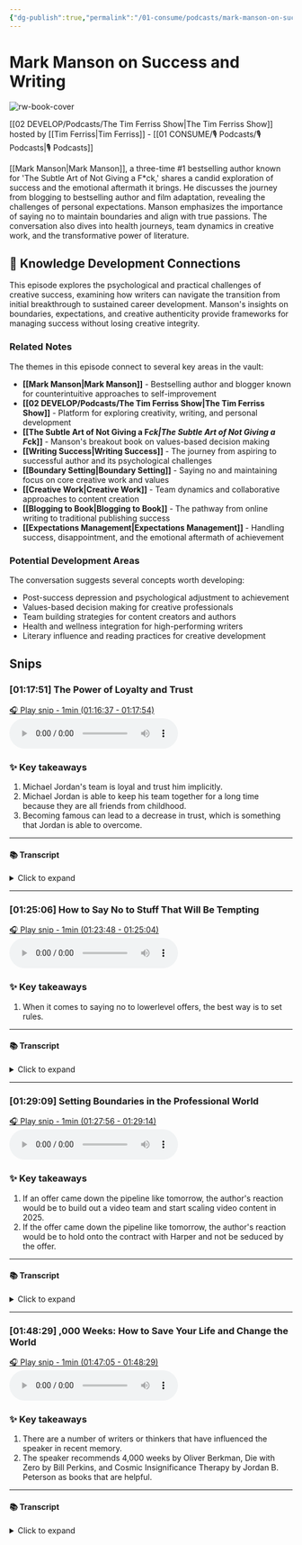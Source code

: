 ```yaml
---
{"dg-publish":true,"permalink":"/01-consume/podcasts/mark-manson-on-success-and-writing/","title":"Mark Manson on Success and Writing","tags":["podcasts","writing","success","boundaries","creativity","blogging","personal-development","expectations","health"],"created":"2024-03-22","updated":"2025-07-27"}
---
```


# Mark Manson on Success and Writing

![rw-book-cover](https://images.weserv.nl/?url=https%3A%2F%2Fcontent.production.cdn.art19.com%2Fimages%2F69%2F10%2F10%2Ffb%2F691010fb-625e-4abe-993c-a57228b28dbe%2F91cb53ae0d5dbb379b9dffecf0a772593891d0d09bbe6d90ee746edbdb79e3ec75584f2ceb8260e9f675a90c05419b9b99842a76905b686f0f51c1a9d3e227ab.jpeg&w=300&h=300)

[[02 DEVELOP/Podcasts/The Tim Ferriss Show\|The Tim Ferriss Show]] hosted by [[Tim Ferriss\|Tim Ferriss]] - [[01 CONSUME/🎙️ Podcasts/🎙️ Podcasts\|🎙️ Podcasts]]

[[Mark Manson\|Mark Manson]], a three-time #1 bestselling author known for 'The Subtle Art of Not Giving a F*ck,' shares a candid exploration of success and the emotional aftermath it brings. He discusses the journey from blogging to bestselling author and film adaptation, revealing the challenges of personal expectations. Manson emphasizes the importance of saying no to maintain boundaries and align with true passions. The conversation also dives into health journeys, team dynamics in creative work, and the transformative power of literature.

## 🧠 Knowledge Development Connections

This episode explores the psychological and practical challenges of creative success, examining how writers can navigate the transition from initial breakthrough to sustained career development. Manson's insights on boundaries, expectations, and creative authenticity provide frameworks for managing success without losing creative integrity.

### Related Notes

The themes in this episode connect to several key areas in the vault:

- **[[Mark Manson\|Mark Manson]]** - Bestselling author and blogger known for counterintuitive approaches to self-improvement
- **[[02 DEVELOP/Podcasts/The Tim Ferriss Show\|The Tim Ferriss Show]]** - Platform for exploring creativity, writing, and personal development
- **[[The Subtle Art of Not Giving a F*ck\|The Subtle Art of Not Giving a F*ck]]** - Manson's breakout book on values-based decision making
- **[[Writing Success\|Writing Success]]** - The journey from aspiring to successful author and its psychological challenges
- **[[Boundary Setting\|Boundary Setting]]** - Saying no and maintaining focus on core creative work and values
- **[[Creative Work\|Creative Work]]** - Team dynamics and collaborative approaches to content creation
- **[[Blogging to Book\|Blogging to Book]]** - The pathway from online writing to traditional publishing success
- **[[Expectations Management\|Expectations Management]]** - Handling success, disappointment, and the emotional aftermath of achievement

### Potential Development Areas

The conversation suggests several concepts worth developing:
- Post-success depression and psychological adjustment to achievement
- Values-based decision making for creative professionals
- Team building strategies for content creators and authors
- Health and wellness integration for high-performing writers
- Literary influence and reading practices for creative development


## Snips


### [01:17:51] The Power of Loyalty and Trust


[🎧 Play snip - 1min️ (01:16:37 - 01:17:54)](https://share.snipd.com/snip/badda53d-649c-4845-86a4-d91fd7f50062)
<audio controls> <source src="https://rss.art19.com/episodes/ec9bb91d-b3eb-4374-9268-138f109e3171.mp3?rss_browser=BAhJIgpTbmlwZAY6BkVU--7de01baece82063bda1cca2dc0d698735fdbe34a#t=01:16:37,01:17:54"> </audio>




### ✨ Key takeaways
1. Michael Jordan's team is loyal and trust him implicitly.
2. Michael Jordan is able to keep his team together for a long time because they are all friends from childhood.
3. Becoming famous can lead to a decrease in trust, which is something that Jordan is able to overcome.


---




#### 📚 Transcript
<details>
<summary>Click to expand</summary>
<blockquote><b>Tim Ferriss</b><br/><br/>Or what stood out to you about how he worked with his team outside of that example that you just gave? This kind of validates what we were talking about earlier.</blockquote><br/><blockquote><b>Mark Manson</b><br/><br/>The first thing that really stood out to me about his team was they've all been with him forever. And it was funny. I was talking to one. He's got one guy named Scototty who i love he's scotty's been in a few of his youtube videos lovely lovely guy and scotty was kind of joking with me he's like yeah i'm the new guy on the team I've only been here nine years everybody in like significant roles in his team have been with him since at least the fresh prince days many of them since since the 80s some of them since He was a kid. They're like childhood friends that he kind of put into the appropriate place. So that really blew me away. It also validated a lot of my beliefs around loyalty and trust. He also explained it to me once, as he said, he was like, look, when you become famous, nothing is scarce. If you want money, you can go get money. If you want parties, you can go get parties. If you want sex, you can go get sex. He said, the one thing that becomes more scarce as you become famous is trust. And so he said,</blockquote>
</details>



---


### [01:25:06] How to Say No to Stuff That Will Be Tempting


[🎧 Play snip - 1min️ (01:23:48 - 01:25:04)](https://share.snipd.com/snip/b5fecc99-96a4-4602-a035-3c0e203ad91f)
<audio controls> <source src="https://rss.art19.com/episodes/ec9bb91d-b3eb-4374-9268-138f109e3171.mp3?rss_browser=BAhJIgpTbmlwZAY6BkVU--7de01baece82063bda1cca2dc0d698735fdbe34a#t=01:23:48,01:25:04"> </audio>




### ✨ Key takeaways
1. When it comes to saying no to lowerlevel offers, the best way is to set rules.


---




#### 📚 Transcript
<details>
<summary>Click to expand</summary>
<blockquote><b>Mark Manson</b><br/><br/>Face-balling.</blockquote><br/><blockquote><b>Tim Ferriss</b><br/><br/>And maybe I'm actually screwing up this thought exercise by making a three-parter. No, it's not a three-parter. But it is going to be a year or two of focus on this, which would be the seminal definitive book with Spielberg's full cooperation, full access, journals, everything, pay you some insane Amount of money, right? Twice the number that you would pick as a stretch goal that you're like, they'll never say yes to. He's like, I'll just pay you twice as much. Let's get this over with so we can get to the work. What do you do when stuff like that comes up? Because you know, it's going to come up.</blockquote><br/><blockquote><b>Mark Manson</b><br/><br/>Maybe not that specifically.</blockquote><br/><blockquote><b>Tim Ferriss</b><br/><br/>I'm using an absurd goal to drive the exercise, right? Because if it's like, ah, this is a B minus offer, easy to say no to, right? Because you want to strive to do an A plus in the things you just described.</blockquote><br/><blockquote><b>Mark Manson</b><br/><br/>So how do you think about saying no to the stuff that will be tempting? For lower level stuff, I think the best way is to simply set rules. I've done that with speaking the last year or two. What are your rules? So</blockquote>
</details>



---


### [01:29:09] Setting Boundaries in the Professional World


[🎧 Play snip - 1min️ (01:27:56 - 01:29:14)](https://share.snipd.com/snip/3b60918b-2603-460a-87f5-e52cb443f546)
<audio controls> <source src="https://rss.art19.com/episodes/ec9bb91d-b3eb-4374-9268-138f109e3171.mp3?rss_browser=BAhJIgpTbmlwZAY6BkVU--7de01baece82063bda1cca2dc0d698735fdbe34a#t=01:27:56,01:29:14"> </audio>




### ✨ Key takeaways
1. If an offer came down the pipeline like tomorrow, the author's reaction would be to build out a video team and start scaling video content in 2025.
2. If the offer came down the pipeline like tomorrow, the author's reaction would be to hold onto the contract with Harper and not be seduced by the offer.


---




#### 📚 Transcript
<details>
<summary>Click to expand</summary>
<blockquote><b>Mark Manson</b><br/><br/>If that offer came down the pipeline like tomorrow, my reaction would be, so I'm building out a video team. We're going to start scaling video content in 2023. I'm under another contract with Harper to do another book in 2024. So we can get started 2025 if you want. That would probably be the conversation, which I'm sure he would hate. The challenge there would be holding the line with that. If he started to push back and it's like, well, we'll offer you twice as much money as your Harper contract. It's like, you can't get seduced. You need to hold. It's like boundaries in relationships, right? It's like, if you tell somebody like, hey, this doesn't work for me, don't do it. And then they do it. It's really hard to not let it slide. Nobody wants to confront people in their lives and say, hey, that's upsetting to me. I told you not to do it. It's really hurtful that you did that. Nobody wants to have that conversation. But if you want to have good relationships, you have to have that conversation. And I think it's the same in the professional world. If you don't set those boundaries of like, okay, this is what works for me.</blockquote><br/><blockquote><b>Tim Ferriss</b><br/><br/>And if you don't hold those boundaries, you just kind of end up in this no man's land.</blockquote>
</details>



---


### [01:48:29] ,000 Weeks: How to Save Your Life and Change the World


[🎧 Play snip - 1min️ (01:47:05 - 01:48:29)](https://share.snipd.com/snip/7efbd208-c722-471f-b18d-9e28d92b3a04)
<audio controls> <source src="https://rss.art19.com/episodes/ec9bb91d-b3eb-4374-9268-138f109e3171.mp3?rss_browser=BAhJIgpTbmlwZAY6BkVU--7de01baece82063bda1cca2dc0d698735fdbe34a#t=01:47:05,01:48:29"> </audio>




### ✨ Key takeaways
1. There are a number of writers or thinkers that have influenced the speaker in recent memory.
2. The speaker recommends 4,000 weeks by Oliver Berkman, Die with Zero by Bill Perkins, and Cosmic Insignificance Therapy by Jordan B. Peterson as books that are helpful.


---




#### 📚 Transcript
<details>
<summary>Click to expand</summary>
<blockquote><b>Tim Ferriss</b><br/><br/>Thinkers or let's stick with writers first and we can then talk about other people who might be influencing your thinking. But are there any particular writers or books that you have been paying particular attention to in recent memory. I can buy some time by giving you examples. I would say there are the longstanding influences, which we don't necessarily have to focus on, but we could if they're still highly relevant to you in your life now. For instance, I believe that you've mentioned David Foster Wallace, Joan Didion, Hunter S. Thompson, and others, Stephen Pinker, Jonathan Haidt. In my particular case, for instance, I've had a number of books recommended to me, only one of the three of which I've read. It's 4,000 Weeks by Oliver Berkman, which I thought was a fantastic book. And there are a number of chapters that really stuck out as counterintuitively helpful, such as Cosmic Insignificance Therapy, which I ended up excerpting on the blog because I wanted To share it with people and share the book with people. Then there's another, which I suspect I will find interesting, which is called Die With Zero, which is by, I believe, Bill Perkins. I've not read it yet, but these are books that seem to cohere in a</blockquote>
</details>

